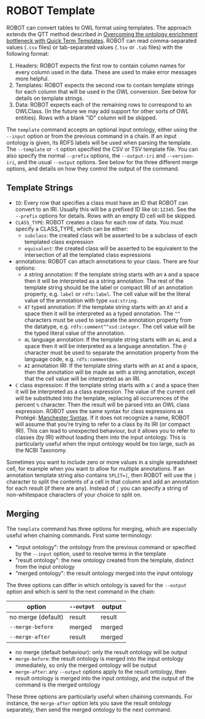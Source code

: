 # ROBOT Template

ROBOT can convert tables to OWL format using templates. The approach extends the QTT method described in [Overcoming the ontology enrichment bottleneck with Quick Term Templates](http://dx.doi.org/10.3233/AO-2011-0086). ROBOT can read comma-separated values (`.csv` files) or tab-separated values (`.tsv` or `.tab` files) with the following format:

1. Headers: ROBOT expects the first row to contain column names for every column used in the data. These are used to make error messages more helpful.
2. Templates: ROBOT expects the second row to contain template strings for each column that will be used in the OWL conversion. See below for details on template strings.
3. Data: ROBOT expects each of the remaining rows to correspond to an OWLClass. (In the future we may add support for other sorts of OWL entities). Rows with a blank "ID" column will be skipped.

The `template` command accepts an optional input ontology, either using the `--input` option or from the previous command in a chain. If an input ontology is given, its RDFS labels will be used when parsing the template. The `--template` or `-t` option specified the CSV or TSV template file. You can also specify the normal `--prefix` options, the `--output-iri` and `--version-iri`, and the usual `--output` options. See below for the three different merge options, and details on how they control the output of the command.


## Template Strings

- `ID`: Every row that specifies a class must have an ID that ROBOT can convert to an IRI. Usually this will be a prefixed ID like `GO:12345`. See the `--prefix` options for details. Rows with an empty ID cell will be skipped.
- `CLASS_TYPE`: ROBOT creates a class for each row of data. You must specify a CLASS_TYPE, which can be either:
    - `subclass`: the created class will be asserted to be a subclass of each templated class expression
    - `equivalent`: the created class will be asserted to be equivalent to the intersection of all the templated class expressions
- annotations: ROBOT can attach annotations to your class. There are four options:
    - `A` string annotation: If the template string starts with an `A` and a space then it will be interpreted as a string annotation. The rest of the template string should be the label or compact IRI of an annotation property, e.g. `label` or `rdfs:label`. The cell value will be the literal value of the annotation with type `xsd:string`.
    - `AT` typed annotation: If the template string starts with an `AT` and a space then it will be interpreted as a typed annotation. The `^^` characters must be used to separate the annotation property from the datatype, e.g. `rdfs:comment^^xsd:integer`. The cell value will be the typed literal value of the annotation.
    - `AL` language annotation: If the template string starts with an `AL` and a space then it will be interpreted as a language annotation. The `@` character must be used to separate the annotation property from the language code, e.g. `rdfs:comment@en`.
    - `AI` annotation IRI: If the template string starts with an `AI` and a space, then the annotation will be made as with a string annotation, except that the cell value will be interpreted as an IRI.
- `C` class expression: If the template string starts with a `C` and a space then it will be interpreted as a class expression. The value of the current cell will be substituted into the template, replacing all occurrences of the percent `%` character. Then the result will be parsed into an OWL class expression. ROBOT uses the same syntax for class expressions as Protégé: [Manchester Syntax](http://www.w3.org/2007/OWL/wiki/ManchesterSyntax). If it does not recognize a name, ROBOT will assume that you're trying to refer to a class by its IRI (or compact IRI). This can lead to unexpected behaviour, but it allows you to refer to classes (by IRI) without loading them into the input ontology. This is particularly useful when the input ontology would be too large, such as the NCBI Taxonomy.

Sometimes you want to include zero or more values in a single spreadsheet cell, for example when you want to allow for multiple annotations. If an annotation template string also contains `SPLIT=|`, then ROBOT will use the `|` character to split the contents of a cell in that column and add an annotation for each result (if there are any). Instead of `|` you can specify a string of non-whitespace characters of your choice to split on.


## Merging

The `template` command has three options for merging, which are especially useful when chaining commands. First some terminology:

- "input ontology": the ontology from the previous command or specified by the `--input` option, used to resolve terms in the template
- "result ontology": the new ontology created from the template, distinct from the input ontology
- "merged ontology": the result ontology merged into the input ontology

The three options can differ in which ontology is saved for the `--output` option and which is sent to the next command in the chain:

option             | `--output` | output
-------------------|------------|-------
no merge (default) | result     | result
`--merge-before`   | merged     | merged
`--merge-after`    | result     | merged

- no merge (default behaviour): only the result ontology will be output
- `merge-before`: the result ontology is merged into the input ontology immediately, so only the merged ontology will be output
- `merge-after`: any `--output` options apply to the result ontology, then result ontology is merged into the input ontology, and the output of the command is the merged ontology

These three options are particularly useful when chaining commands. For instance, the `merge-after` option lets you save the result ontology separately, then send the merged ontology to the next command.
